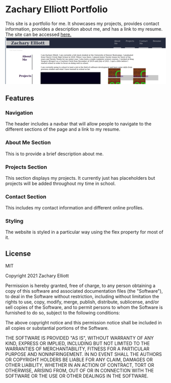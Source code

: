 # Zachary Elliott Portfolio
This site is a portfolio for me. It showcases my projects, provides contact information, provides a description about me, and has a link to my resume. The site can be accessed [here.](https://zachary-berdell-elliott.github.io/zachary-elliott-portfolio-site/)
![Picture of the top of the website](./assets/images/website-image.png)

## Features
### Navigation
The header includes a navbar that will allow people to navigate to the different sections of the page and a link to my resume.

### About Me Section
This is to provide a brief description about me.

### Projects Section
This section displays my projects. It currently just has placeholders but projects will be added throughout my time in school.

### Contact Section
This includes my contact information and different online profiles.

### Styling
The website is styled in a particular way using the flex property for most of it.

## License
MIT

Copyright 2021 Zachary Elliott

Permission is hereby granted, free of charge, to any person obtaining a copy of this software and associated documentation files (the "Software"), to deal in the Software without restriction, including without limitation the rights to use, copy, modify, merge, publish, distribute, sublicense, and/or sell copies of the Software, and to permit persons to whom the Software is furnished to do so, subject to the following conditions:

The above copyright notice and this permission notice shall be included in all copies or substantial portions of the Software.

THE SOFTWARE IS PROVIDED "AS IS", WITHOUT WARRANTY OF ANY KIND, EXPRESS OR IMPLIED, INCLUDING BUT NOT LIMITED TO THE WARRANTIES OF MERCHANTABILITY, FITNESS FOR A PARTICULAR PURPOSE AND NONINFRINGEMENT. IN NO EVENT SHALL THE AUTHORS OR COPYRIGHT HOLDERS BE LIABLE FOR ANY CLAIM, DAMAGES OR OTHER LIABILITY, WHETHER IN AN ACTION OF CONTRACT, TORT OR OTHERWISE, ARISING FROM, OUT OF OR IN CONNECTION WITH THE SOFTWARE OR THE USE OR OTHER DEALINGS IN THE SOFTWARE.
